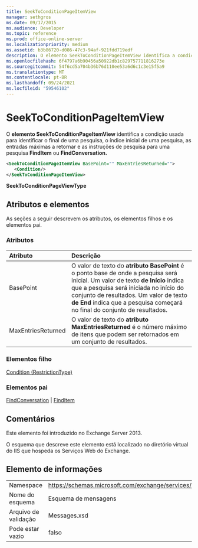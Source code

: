 ```yaml
---
title: SeekToConditionPageItemView
manager: sethgros
ms.date: 09/17/2015
ms.audience: Developer
ms.topic: reference
ms.prod: office-online-server
ms.localizationpriority: medium
ms.assetid: b3b86720-d086-47c3-94af-921fdd719edf
description: O elemento SeekToConditionPageItemView identifica a condição usada para identificar o final de uma pesquisa, o índice inicial de uma pesquisa, as entradas máximas a retornar e as instruções de pesquisa para uma pesquisa FindItem ou FindConversation.
ms.openlocfilehash: 6f4797a6b90456a50922db1c829757711816273e
ms.sourcegitcommit: 54f6cd5a704b36b76d110ee53a6d6c1c3e15f5a9
ms.translationtype: MT
ms.contentlocale: pt-BR
ms.lasthandoff: 09/24/2021
ms.locfileid: "59546102"
---
```

# <a name="seektoconditionpageitemview"></a>SeekToConditionPageItemView

O **elemento SeekToConditionPageItemView** identifica a condição usada para identificar o final de uma pesquisa, o índice inicial de uma pesquisa, as entradas máximas a retornar e as instruções de pesquisa para uma pesquisa **FindItem** ou **FindConversation.** 
  
```XML
<SeekToConditionPageItemView BasePoint="" MaxEntriesReturned="">
   <Condition/>
</SeekToConditionPageItemView>
```

 **SeekToConditionPageViewType**
## <a name="attributes-and-elements"></a>Atributos e elementos

As seções a seguir descrevem os atributos, os elementos filhos e os elementos pai.
  
### <a name="attributes"></a>Atributos

|**Atributo**|**Descrição**|
|:-----|:-----|
|BasePoint  <br/> |O valor de texto do **atributo BasePoint** é o ponto base de onde a pesquisa será inicial. Um valor de texto **de Início** indica que a pesquisa será iniciada no início do conjunto de resultados. Um valor de texto **de End** indica que a pesquisa começará no final do conjunto de resultados.  <br/> |
|MaxEntriesReturned  <br/> |O valor de texto do **atributo MaxEntriesReturned** é o número máximo de itens que podem ser retornados em um conjunto de resultados.  <br/> |
   
### <a name="child-elements"></a>Elementos filho

[Condition (RestrictionType)](condition-restrictiontype.md)
  
### <a name="parent-elements"></a>Elementos pai

[FindConversation](findconversation.md)  |  [FindItem](finditem.md)
  
## <a name="remarks"></a>Comentários

Este elemento foi introduzido no Exchange Server 2013.
  
O esquema que descreve este elemento está localizado no diretório virtual do IIS que hospeda os Serviços Web do Exchange.
  
## <a name="element-information"></a>Elemento de informações

|||
|:-----|:-----|
|Namespace  <br/> |https://schemas.microsoft.com/exchange/services/2006/messages  <br/> |
|Nome do esquema  <br/> |Esquema de mensagens  <br/> |
|Arquivo de validação  <br/> |Messages.xsd  <br/> |
|Pode estar vazio  <br/> |falso  <br/> |
   

